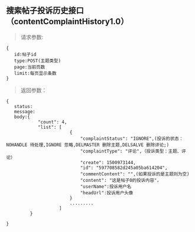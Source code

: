搜索帖子投诉历史接口（contentComplaintHistory1.0）
-----------------------------
>请求参数:

    {
       id:帖子id
       type:POST(主题类型)
       page:当前页数
       limit:每页显示条数
    }

>返回参数：

	{
       status:
       message:
       body:{
                "count": 4,
                "list": [
                            {
                                "complaintStatus": "IGNORE",(投诉的状态：NOHANDLE 待处理,IGNORE 忽略,DELMASTER 删除主题,DELSALVE 删除评论;)
                                "complaintType": "评论",（投诉类型：主题、评论）
                                "create": 1500973144,
                                "id": "597708582d245a05ba614204",
                                "commentContent": "",(如果投诉的是主题则为空)
                                "content": "这是帖子0的投诉内容"，
                                "userName":投诉用户名
                                "headUrl":投诉用户头像
                            }
                            .........
                        ]
             }
        
	}
